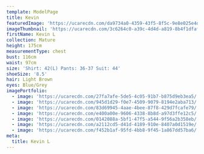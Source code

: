 ```yaml
---
template: ModelPage
title: Kevin
featuredImage: 'https://ucarecdn.com/da9734a0-4359-43f5-8f5c-9e8e025e4d5f/'
imageThumbnail: 'https://ucarecdn.com/3c6264c0-a39c-4d4d-a819-8b4f1dfaf5ce/'
firstName: Kevin L
collection: Mature
height: 175cm
measurementType: chest
bust: 116cm
waist: 97cm
size: 'Shirt: 42(L) Pants: 36-37 Suit: 44'
shoeSize: '8.5'
hair: Light Brown
eyes: Blue/Grey
imagePortfolio:
  - image: 'https://ucarecdn.com/27fa7afe-5de5-4c05-91b7-b875d9eb3ea5/'
  - image: 'https://ucarecdn.com/945d1d29-f0e7-4509-9079-8194e2aba713/'
  - image: 'https://ucarecdn.com/83d69945-4aae-4bee-87f8-429d7fcafe79/'
  - image: 'https://ucarecdn.com/e400a00e-9606-4338-8b8d-a97d3ffe12c5/'
  - image: 'https://ucarecdn.com/0142088a-5bf1-47f5-a544-9f56a2b358eb/'
  - image: 'https://ucarecdn.com/a2112cd5-d41d-4189-910e-8407a0d1519e/'
  - image: 'https://ucarecdn.com/f452b1af-95fd-4bb8-9f45-1a867dd57ba6/'
meta:
  title: Kevin L
---
```



